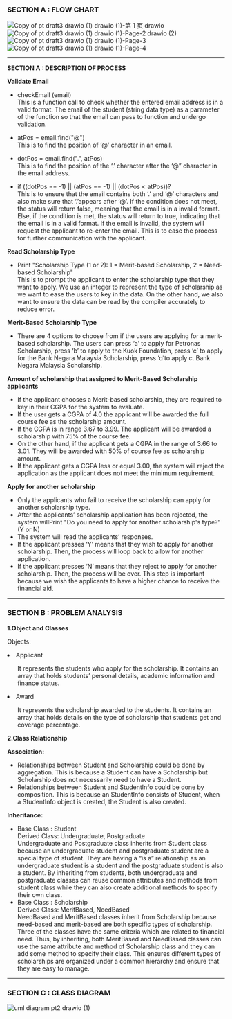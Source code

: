 ### SECTION A : FLOW CHART


![Copy of pt draft3 drawio (1) drawio (1)-第 1 页 drawio](https://github.com/jjn7702/SECJ1023-PT2/assets/152403691/379aeef1-56ae-4778-824c-5d8cf9c7e312)
![Copy of pt draft3 drawio (1) drawio (1)-Page-2 drawio (2)](https://github.com/jjn7702/SECJ1023-PT2/assets/152403691/90c1bfc4-e8cd-492d-9387-78e5fe8a34c4)
![Copy of pt draft3 drawio (1) drawio (1)-Page-3](https://github.com/jjn7702/SECJ1023-PT2/assets/152403691/37079d25-fe5d-495c-a20c-f59c4e3bc5c8)
![Copy of pt draft3 drawio (1) drawio (1)-Page-4](https://github.com/jjn7702/SECJ1023-PT2/assets/152403691/1edc8533-87fd-4f28-b18b-e978a890c350)

---
**SECTION A : DESCRIPTION OF PROCESS**

**Validate Email**
<ul>
<li>checkEmail (email)</li>
This is a function call to check whether the entered email address is in a valid format. The email of the student (string data type)  as a parameter of the function so that the email can pass to function and undergo validation.
  </ul>
  <ul>
<li>atPos = email.find("@")</li>
This is to find the position of ‘@’ character in an email.
    </ul>
    <ul>
<li>dotPos = email.find(".", atPos)</li>
This is to find the position of the ‘.’ character after the ‘@” character in the email address.
      </ul>
      <ul>
<li>if ((dotPos == -1) || (atPos == -1) || (dotPos < atPos))? </li>
This is to ensure that the email contains both ‘.’ and ‘@’ characters and also make sure that ‘.’appears after ‘@’. If the condition does not meet, the status will return false, meaning that the email is in a invalid format. Else, if the condition is met, the status will return to true, indicating that the email is in a valid format.  If the email is invalid, the system will request the applicant to re-enter the email. This is to ease the process for further communication with the applicant. 
</ul>

**Read Scholarship Type**
<ul>
<li>Print "Scholarship Type (1 or 2): 1 = Merit-based Scholarship, 2 = Need-based Scholarship"</li>
This is to prompt the applicant to enter the scholarship type that they want to apply. We use an integer to represent the type of scholarship as we want to ease the users to key in the data. On the other hand, we also want to ensure the data can be read by the compiler accurately to reduce error.
</ul>

  
**Merit-Based Scholarship Type**
<ul>
<li>There are 4 options to choose from if the users are applying for a merit-based scholarship. The users can press ‘a’ to apply for Petronas Scholarship, press  ‘b’ to apply to the Kuok Foundation, press ‘c’ to apply for the Bank Negara Malaysia Scholarship, press ‘d’to apply c. Bank Negara Malaysia Scholarship.</li>
</ul>

  
**Amount of scholarship that assigned to Merit-Based Scholarship applicants**
<ul>
 <li>If the applicant chooses a Merit-based scholarship, they are required to key in their CGPA for the system to evaluate.</li> 
<li>If the user gets a CGPA of 4.0 the applicant will be awarded the full course fee as the scholarship amount.</li> 
<li>If the CGPA is in range 3.67 to 3.99. The applicant will be awarded a scholarship with 75% of the course fee.</li> 
<li>On the other hand, if the applicant gets a CGPA in the range of 3.66 to 3.01. They will be awarded with 50% of course fee as scholarship amount. </li>
<li>If the applicant gets a CGPA less or equal 3.00, the system will reject the application as the applicant does not meet the minimum requirement. </li>
</ul>

  
**Apply for another scholarship**
<ul>
<li>Only the applicants who fail to receive the scholarship can apply for another scholarship type.</li> 
<li>After the applicants’ scholarship application has been rejected, the system willPrint "Do you need to apply for another scholarship's type?” (Y or N)</li>
<li>The system will read the applicants’ responses. </li>
<li>If the applicant presses ‘Y’ means that they wish to apply for another scholarship. Then, the process will loop back to allow for another application. </li>
<li>If the applicant presses ‘N’ means that they reject to apply for another scholarship. Then, the process will be over. This step is important because we wish the applicants to have a higher chance to receive the financial aid. </li>
</ul>


---
### SECTION B : PROBLEM ANALYSIS

**1.Object and Classes**

Objects:
<li>Applicant</li>
<ul>
It represents the students who apply for the scholarship.
It contains an array that holds students’ personal details, academic information and finance status.
  </ul>
<li>Award</li>
<ul>
It represents the scholarship awarded to the students.
It contains an array that holds details on the type of scholarship that students get and coverage percentage.
</ul>

**2.Class Relationship**

**Association:** <p align="justify">
   - Relationships between Student and Scholarship could be done by aggregation. This is because a Student can have a Scholarship but Scholarship does not necessarily need to have a Student. 
   - Relationships between Student and StudentInfo could be done by composition. This is because an StudentInfo consists of Student, when a StudentInfo object is created, the Student is also created.
</p>

**Inheritance:** <p align="justify">
   - Base Class : Student  
     Derived Class: Undergraduate, Postgraduate  
     Undergraduate and Postgraduate class inherits from Student class because an undergraduate student and postgraduate student are a special type of student. They are having a  “is a” relationship as an undergraduate student is a student and the postgraduate student is also a student. By inheriting from students, both undergraduate and postgraduate classes can reuse common attributes and methods from student class while they can also create additional methods to specify their own class.
   - Base Class : Scholarship  
       Derived Class: MeritBased, NeedBased  
       NeedBased and MeritBased classes inherit from Scholarship because need-based and merit-based are both specific types of scholarship. Three of the classes have the same criteria which are related to financial need. Thus, by inheriting, both MeritBased and NeedBased classes can use the same attribute and method of Scholarship class and they can add some method to specify their class. This ensures different types of scholarships are organized under a common hierarchy and ensure that they are easy to manage.


</p>















---
### SECTION C : CLASS DIAGRAM
![uml diagram pt2 drawio (1)](https://github.com/jjn7702/SECJ1023-PT2/assets/148684518/6e5e6d88-a8d3-4509-8bf6-cf9441d714f0)

